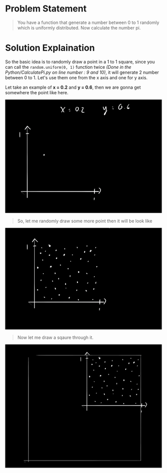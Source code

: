 # Problem Statement
>You have a function that generate a number between 0 to 1 randomly which is uniformly distributed. Now calculate the number pi.

# Solution Explaination

So the basic idea is to randomly draw a point in a 1 to 1 square, since you can call the ```random.uniform(0, 1)``` function twice *(Done in the Python/CalculatePi.py on line number : 9 and 10)*, it will generate 2 number between 0 to 1. Let's use them one from the x axis and one for y axis. 

Let take an example of **x = 0.2** and **y = 0.6**, then we are gonna get somewhere the point like here.

![imge1](https://github.com/Rajat-Dabade/Best-Coding-Question/blob/master/RepoEssentials/img1.png)

>So, let me randomly draw some more point then it will be look like

![imge2](https://github.com/Rajat-Dabade/Best-Coding-Question/blob/master/RepoEssentials/img2.png)

>Now let me draw a sqaure through it.

![imge3](https://github.com/Rajat-Dabade/Best-Coding-Question/blob/master/RepoEssentials/img3.png)